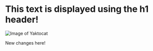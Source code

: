 # This text is displayed using the h1 header!


![Image of Yaktocat](https://octodex.github.com/images/yaktocat.png)


















New changes here!
